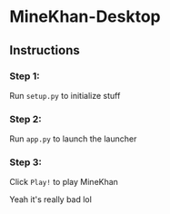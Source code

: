 # MineKhan-Desktop

## Instructions
### Step 1:
Run `setup.py` to initialize stuff
### Step 2:
Run `app.py` to launch the launcher
### Step 3:
Click `Play!` to play MineKhan

Yeah it's really bad lol
